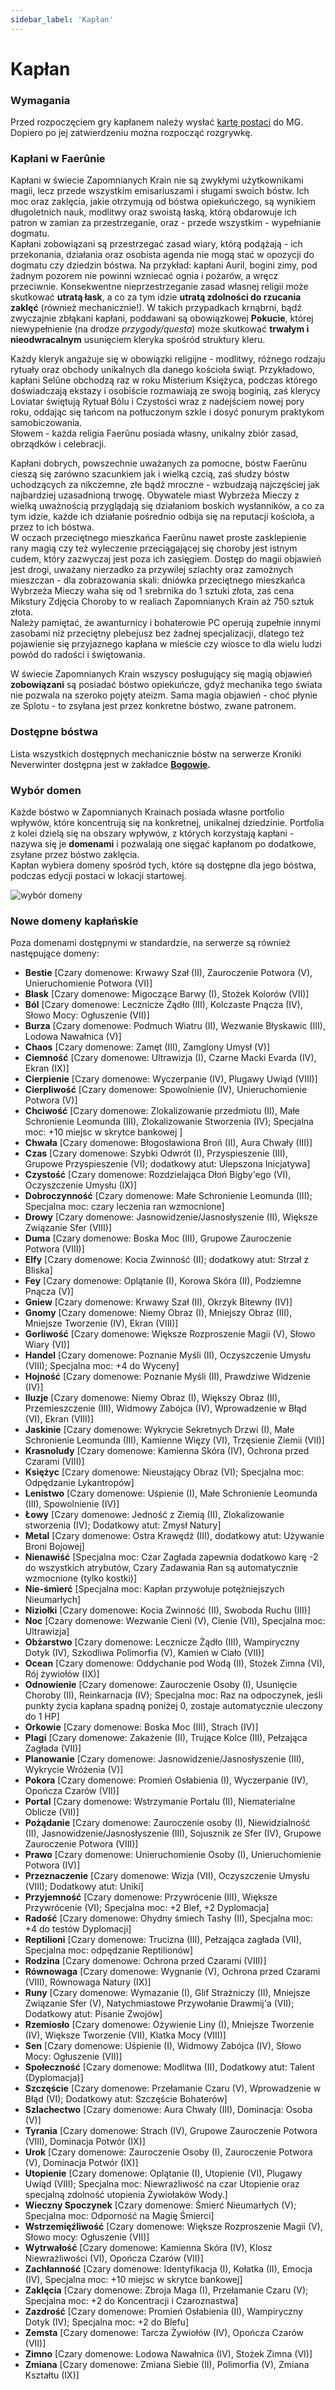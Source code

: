 ```yaml
---
sidebar_label: 'Kapłan'
---
```


# Kapłan

### Wymagania

Przed rozpoczęciem gry kapłanem należy wysłać [kartę postaci](https://wiki.nwn.net.pl/karta-postaci) do MG. Dopiero po jej zatwierdzeniu można rozpocząć rozgrywkę.

### Kapłani w Faerûnie

Kapłani w świecie Zapomnianych Krain nie są zwykłymi użytkownikami magii, lecz przede wszystkim emisariuszami i sługami swoich bóstw. Ich moc oraz zaklęcia, jakie otrzymują od bóstwa opiekuńczego, są wynikiem długoletnich nauk, modlitwy oraz swoistą łaską, którą obdarowuje ich patron w zamian za przestrzeganie, oraz - przede wszystkim - wypełnianie dogmatu.\
Kapłani zobowiązani są przestrzegać zasad wiary, którą podążają - ich przekonania, działania oraz osobista agenda nie mogą stać w opozycji do dogmatu czy dziedzin bóstwa. Na przykład: kapłani Auril, bogini zimy, pod żadnym pozorem nie powinni wzniecać ognia i pożarów, a wręcz przeciwnie. Konsekwentne nieprzestrzeganie zasad własnej religii może skutkować **utratą łask**, a co za tym idzie **utratą zdolności do rzucania zaklęć** (również mechanicznie!). W takich przypadkach krnąbrni, bądź zwyczajnie zbłąkani kapłani, poddawani są obowiązkowej **Pokucie**, której niewypełnienie (na drodze *przygody/questa*) może skutkować **trwałym i nieodwracalnym** usunięciem kleryka spośród struktury kleru.

Każdy kleryk angażuje się w obowiązki religijne - modlitwy, różnego rodzaju rytuały oraz obchody unikalnych dla danego kościoła świąt. Przykładowo, kapłani Selûne obchodzą raz w roku Misterium Księżyca, podczas którego doświadczają ekstazy i osobiście rozmawiają ze swoją boginią, zaś klerycy Loviatar świętują Rytuał Bólu i Czystości wraz z nadejściem nowej pory roku, oddając się tańcom na potłuczonym szkle i dosyć ponurym praktykom samobiczowania.\
Słowem - każda religia Faerûnu posiada własny, unikalny zbiór zasad, obrządków i celebracji. 

Kapłani dobrych, powszechnie uważanych za pomocne, bóstw Faerûnu cieszą się zarówno szacunkiem jak i wielką czcią, zaś słudzy bóstw uchodzących za nikczemne, złe bądź mroczne - wzbudzają najczęściej jak najbardziej uzasadnioną trwogę. Obywatele miast Wybrzeża Mieczy z wielką uważnością przyglądają się działaniom boskich wysłanników, a co za tym idzie, każde ich działanie pośrednio odbija się na reputacji kościoła, a przez to ich bóstwa.\
W oczach przeciętnego mieszkańca Faerûnu nawet proste zasklepienie rany magią czy też wyleczenie przeciągającej się choroby jest istnym cudem, który zazwyczaj jest poza ich zasięgiem. Dostęp do magii objawień jest drogi, uważany nierzadko za przywilej szlachty oraz zamożnych mieszczan - dla zobrazowania skali: dniówka przeciętnego mieszkańca Wybrzeża Mieczy waha się od 1 srebrnika do 1 sztuki złota, zaś cena Mikstury Zdjęcia Choroby to w realiach Zapomnianych Krain aż 750 sztuk złota.\
Należy pamiętać, że awanturnicy i bohaterowie PC operują zupełnie innymi zasobami niż przeciętny plebejusz bez żadnej specjalizacji, dlatego też pojawienie się przyjaznego kapłana w mieście czy wiosce to dla wielu ludzi powód do radości i świętowania.

W świecie Zapomnianych Krain wszyscy posługujący się magią objawień **zobowiązani** są posiadać bóstwo opiekuńcze, gdyż mechanika tego świata nie pozwala na szeroko pojęty ateizm. Sama magia objawień - choć płynie ze Splotu - to zsyłana jest przez konkretne bóstwo, zwane patronem.

### Dostępne bóstwa

Lista wszystkich dostępnych mechanicznie bóstw na serwerze Kroniki Neverwinter dostępna jest w zakładce **[Bogowie](https://wiki.nwn.net.pl/docs/Podstawowe%20informacje/Bogowie).**

### Wybór domen

Każde bóstwo w Zapomnianych Krainach posiada własne portfolio wpływów, które koncentrują się na konkretnej, unikalnej dziedzinie. Portfolia z kolei dzielą się na obszary wpływów, z których korzystają kapłani - nazywa się je **domenami** i pozwalają one sięgać kapłanom po dodatkowe, zsyłane przez bóstwo zaklęcia.\
Kapłan wybiera domeny spośród tych, które są dostępne dla jego bóstwa, podczas edycji postaci w lokacji startowej.

![wybór domeny](../../static/img/wiki/wiki-klasy/wybor-domeny.png)

### Nowe domeny kapłańskie

Poza domenami dostępnymi w standardzie, na serwerze są również następujące domeny:

- **Bestie** [Czary domenowe: Krwawy Szał (II), Zauroczenie Potwora (V), Unieruchomienie Potwora (VI)]
- **Blask** [Czary domenowe: Migoczące Barwy (I), Stożek Kolorów (VII)]
- **Ból** [Czary domenowe: Lecznicze Żądło (III), Kolczaste Pnącza (IV), Słowo Mocy: Ogłuszenie (VII)]
- **Burza** [Czary domenowe: Podmuch Wiatru (II), Wezwanie Błyskawic (III), Lodowa Nawałnica (V)]
- **Chaos** [Czary domenowe: Zamęt (III), Zamglony Umysł (V)]
- **Ciemność** [Czary domenowe: Ultrawizja (I), Czarne Macki Evarda (IV), Ekran (IX)]
- **Cierpienie** [Czary domenowe: Wyczerpanie (IV), Plugawy Uwiąd (VIII)]
- **Cierpliwość** [Czary domenowe: Spowolnienie (IV), Unieruchomienie Potwora (V)]
- **Chciwość** [Czary domenowe: Zlokalizowanie przedmiotu (II), Małe Schronienie Leomunda (III), Zlokalizowanie Stworzenia (IV); Specjalna moc: +10 miejsc w skrytce bankowej ]
- **Chwała** [Czary domenowe: Błogosławiona Broń (II), Aura Chwały (III)]
- **Czas** [Czary domenowe: Szybki Odwrót (I), Przyspieszenie (III), Grupowe Przyspieszenie (VI); dodatkowy atut: Ulepszona Inicjatywa]
- **Czystość** [Czary domenowe: Rozdzielająca Dłoń Bigby'ego (VI), Oczyszczenie Umysłu (IX)]
- **Dobroczynność** [Czary domenowe: Małe Schronienie Leomunda (III); Specjalna moc: czary leczenia ran wzmocnione]
- **Drowy** [Czary domenowe: Jasnowidzenie/Jasnosłyszenie (II), Większe Związanie Sfer (VIII)]
- **Duma** [Czary domenowe: Boska Moc (III), Grupowe Zauroczenie Potwora (VIII)]
- **Elfy** [Czary domenowe: Kocia Zwinność (II); dodatkowy atut: Strzał z Bliska]
- **Fey** [Czary domenowe: Oplątanie (I), Korowa Skóra (II), Podziemne Pnącza (V)]
- **Gniew** [Czary domenowe: Krwawy Szał (II), Okrzyk Bitewny (IV)]
- **Gnomy** [Czary domenowe: Niemy Obraz (I), Mniejszy Obraz (III), Mniejsze Tworzenie (IV), Ekran (VIII)]
- **Gorliwość** [Czary domenowe: Większe Rozproszenie Magii (V), Słowo Wiary (VI)]
- **Handel** [Czary domenowe: Poznanie Myśli (II), Oczyszczenie Umysłu (VIII); Specjalna moc: +4 do Wyceny]
- **Hojność** [Czary domenowe: Poznanie Myśli (II), Prawdziwe Widzenie (IV)]
- **Iluzje** [Czary domenowe: Niemy Obraz (I), Większy Obraz (II), Przemieszczenie (III), Widmowy Zabójca (IV), Wprowadzenie w Błąd (VI), Ekran (VIII)]
- **Jaskinie** [Czary domenowe: Wykrycie Sekretnych Drzwi (I), Małe Schronienie Leomunda (III), Kamienne Więzy (VI), Trzęsienie Ziemii (VII)]
- **Krasnoludy** [Czary domenowe: Kamienna Skóra (IV), Ochrona przed Czarami (VIII)]
- **Księżyc** [Czary domenowe: Nieustający Obraz (VI); Specjalna moc: Odpędzanie Lykantropów]
- **Lenistwo** [Czary domenowe: Uśpienie (I), Małe Schronienie Leomunda (III), Spowolnienie (IV)]
- **Łowy** [Czary domenowe: Jedność z Ziemią (II), Zlokalizowanie stworzenia (IV); Dodatkowy atut: Zmysł Natury]
- **Metal** [Czary domenowe: Ostra Krawędź (III), dodatkowy atut: Używanie Broni Bojowej]
- **Nienawiść** [Specjalna moc: Czar Zagłada zapewnia dodatkowo karę -2 do wszystkich atrybutów, Czary Zadawania Ran są automatycznie wzmocnione (tylko kostki)]
- **Nie-śmierć** [Specjalna moc: Kapłan przywołuje potężniejszych Nieumarłych]
- **Niziołki** [Czary domenowe: Kocia Zwinność (II), Swoboda Ruchu (III)]
- **Noc** [Czary domenowe: Wezwanie Cieni (V), Cienie (VII), Specjalna moc: Ultrawizja]
- **Obżarstwo** [Czary domenowe: Lecznicze Żądło (III), Wampiryczny Dotyk (IV), Szkodliwa Polimorfia (V), Kamień w Ciało (VII)]
- **Ocean** [Czary domenowe: Oddychanie pod Wodą (II), Stożek Zimna (VI), Rój żywiołów (IX)]
- **Odnowienie** [Czary domenowe: Zauroczenie Osoby (I), Usunięcie Choroby (II), Reinkarnacja (IV); Specjalna moc: Raz na odpoczynek, jeśli punkty życia kapłana spadną poniżej 0, zostaje automatycznie uleczony do 1 HP]
- **Orkowie** [Czary domenowe: Boska Moc (III), Strach (IV)]
- **Plagi** [Czary domenowe: Zakażenie (II), Trujące Kolce (III), Pełzająca Zagłada (VII)]
- **Planowanie** [Czary domenowe: Jasnowidzenie/Jasnosłyszenie (III), Wykrycie Wróżenia (V)]
- **Pokora** [Czary domenowe: Promień Osłabienia (I), Wyczerpanie (IV), Opończa Czarów (VII)]
- **Portal** [Czary domenowe: Wstrzymanie Portalu (II), Niematerialne Oblicze (VII)]
- **Pożądanie** [Czary domenowe: Zauroczenie osoby (I), Niewidzialność (II), Jasnowidzenie/Jasnosłyszenie (III), Sojusznik ze Sfer (IV), Grupowe Zauroczenie Potwora (VIII)]
- **Prawo** [Czary domenowe: Unieruchomienie Osoby (I), Unieruchomienie Potwora (IV)]
- **Przeznaczenie** [Czary domenowe: Wizja (VII), Oczyszczenie Umysłu (VIII); Dodatkowy atut: Uniki]
- **Przyjemność** [Czary domenowe: Przywrócenie (III), Większe Przywrócenie (VI); Specjalna moc: +2 Blef, +2 Dyplomacja]
- **Radość** [Czary domenowe: Ohydny śmiech Tashy (II), Specjalna moc: +4 do testów Dyplomacji]
- **Reptilioni** [Czary domenowe: Trucizna (III), Pełzająca zagłada (VII), Specjalna moc: odpędzanie Reptilionów]
- **Rodzina** [Czary domenowe: Ochrona przed Czarami (VIII)]
- **Równowaga** [Czary domenowe: Wygnanie (V), Ochrona przed Czarami (VIII), Równowaga Natury (IX)]
- **Runy** [Czary domenowe: Wymazanie (I), Glif Strażniczy (II), Mniejsze Związanie Sfer (V), Natychmiastowe Przywołanie Drawmij'a (VII); Dodatkowy atut: Pisanie Zwojów]
- **Rzemiosło** [Czary domenowe: Ożywienie Liny (I), Mniejsze Tworzenie (IV), Większe Tworzenie (VII), Klatka Mocy (VIII)]
- **Sen** [Czary domenowe: Uśpienie (I), Widmowy Zabójca (IV), Słowo Mocy: Ogłuszenie (VII)]
- **Społeczność** [Czary domenowe: Modlitwa (II), Dodatkowy atut: Talent (Dyplomacja)]
- **Szczęście** [Czary domenowe: Przełamanie Czaru (V), Wprowadzenie w Błąd (VI); Dodatkowy atut: Szczęście Bohaterów]
- **Szlachectwo** [Czary domenowe: Aura Chwały (III), Dominacja: Osoba (V)]
- **Tyrania** [Czary domenowe: Strach (IV), Grupowe Zauroczenie Potwora (VIII), Dominacja Potwór (IX)]
- **Urok** [Czary domenowe: Zauroczenie Osoby (I), Zauroczenie Potwora (V), Dominacja Potwór (IX)]
- **Utopienie** [Czary domenowe: Oplątanie (I), Utopienie (VI), Plugawy Uwiąd (VIII); Specjalna moc: Niewrażliwość na czar Utopienie oraz specjalną zdolność utopienia Żywiołaków Wody.]
- **Wieczny Spoczynek** [Czary domenowe: Śmierć Nieumarłych (V); Specjalna moc: Odporność na Magię Śmierci]
- **Wstrzemięźliwość** [Czary domenowe: Większe Rozproszenie Magii (V), Słowo mocy: Ogłuszenie (VII)]
- **Wytrwałość** [Czary domenowe: Kamienna Skóra (IV), Klosz Niewrażliwości (VI), Opończa Czarów (VII)]
- **Zachłanność** [Czary domenowe: Identyfikacja (I), Kołatka (II), Emocja (IV), Specjalna moc: +10 miejsc w skrytce bankowej]
- **Zaklęcia** [Czary domenowe: Zbroja Maga (I), Przełamanie Czaru (V); Specjalna moc: +2 do Koncentracji i Czaroznastwa]
- **Zazdrość** [Czary domenowe: Promień Osłabienia (II), Wampiryczny Dotyk (IV); Specjalna moc: +2 do Blefu]
- **Zemsta** [Czary domenowe: Tarcza Żywiołów (IV), Opończa Czarów (VII)]
- **Zimno** [Czary domenowe: Lodowa Nawałnica (IV), Stożek Zimna (VI)]
- **Zmiana** [Czary domenowe: Zmiana Siebie (II), Polimorfia (V), Zmiana Kształtu (IX)]
